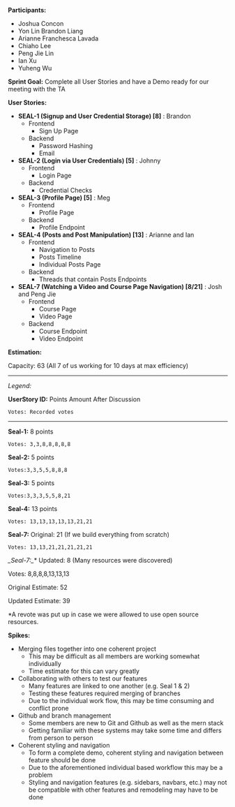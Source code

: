 **Participants:**



*   Joshua Concon
*   Yon Lin Brandon Liang
*   Arianne Franchesca Lavada
*   Chiaho Lee
*   Peng Jie Lin
*   Ian Xu
*   Yuheng Wu

**Sprint Goal:** Complete all User Stories and have a Demo ready for our meeting with the TA

**User Stories:**



*   **SEAL-1 (Signup and User Credential Storage) [8]** : Brandon
    *   Frontend
        *   Sign Up Page
    *   Backend
        *   Password Hashing
        *   Email
*   **SEAL-2 (Login via User Credentials) [5]** : Johnny
    *   Frontend
        *   Login Page
    *   Backend
        *   Credential Checks
*   **SEAL-3 (Profile Page) [5]** : Meg
    *   Frontend
        *   Profile Page
    *   Backend
        *   Profile Endpoint
*   **SEAL-4 (Posts and Post Manipulation) [13]** : Arianne and Ian
    *   Frontend
        *   Navigation to Posts
        *   Posts Timeline
        *   Individual Posts Page
    *   Backend
        *   Threads that contain Posts Endpoints
*   **SEAL-7 (Watching a Video and Course Page Navigation) [8/21]** : Josh and Peng Jie
    *   Frontend
        *   Course Page
        *   Video Page
    *   Backend
        *   Course Endpoint
        *   Video Endpoint

**Estimation:**

Capacity: 63 (All 7 of us working for 10 days at max efficiency)



---


_Legend:_

**UserStory ID:** Points Amount After Discussion

	Votes: Recorded votes



---


**Seal-1:** 8 points


    Votes: 3,3,8,8,8,8,8

**Seal-2:** 5 points


    Votes:3,3,5,5,8,8,8

**Seal-3:** 5 points


    Votes:3,3,3,5,5,8,21

**Seal-4:** 13 points


    Votes: 13,13,13,13,13,21,21

**Seal-7:** Original: 21 (If we build everything from scratch)

	Votes: 13,13,21,21,21,21,21

**_Seal-7*:_** Updated: 8 (Many resources were discovered)

Votes: 8,8,8,8,13,13,13 

Original Estimate: 52

Updated Estimate: 39

*A revote was put up in case we were allowed to use open source resources.

**Spikes:**



*   Merging files together into one coherent project
    *   This may be difficult as all members are working somewhat individually
    *   Time estimate for this can vary greatly
*   Collaborating with others to test our features
    *   Many features are linked to one another (e.g. Seal 1 & 2)
    *   Testing these features required merging of branches
    *   Due to the individual work flow, this may be time consuming and conflict prone
*   Github and branch management
    *   Some members are new to Git and Github as well as the mern stack
    *   Getting familiar with these systems may take some time and differs from person to person
*   Coherent styling and navigation
    *   To form a complete demo, coherent styling and navigation between feature should be done
    *   Due to the aforementioned individual based workflow this may be a problem
    *   Styling and navigation features (e.g. sidebars, navbars, etc.) may not be compatible with other features and remodeling may have to be done
